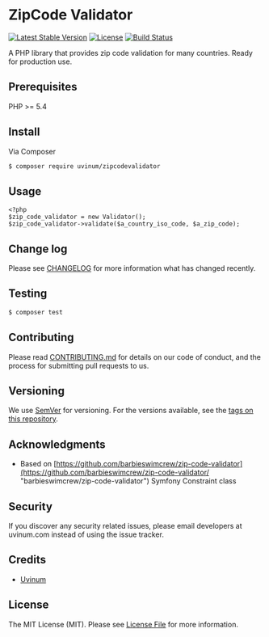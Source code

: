 # ZipCode Validator
[![Latest Stable Version](https://poser.pugx.org/uvinum/zipcodevalidator/v/stable)](https://packagist.org/packages/uvinum/zipcodevalidator)
[![License](https://poser.pugx.org/uvinum/zipcodevalidator/license)](https://packagist.org/packages/uvinum/zipcodevalidator)
[![Build Status](https://travis-ci.org/uvinum/zipcode-validator.svg?branch=master)](https://travis-ci.org/uvinum/zipcode-validator)


A PHP library that provides zip code validation for many countries. Ready for production use.

## Prerequisites

PHP >= 5.4


## Install

Via Composer

``` bash
$ composer require uvinum/zipcodevalidator
```

## Usage

```
<?php
$zip_code_validator = new Validator();
$zip_code_validator->validate($a_country_iso_code, $a_zip_code);
```

## Change log

Please see [CHANGELOG](https://github.com/uvinum/zipcode-validator/releases) for more information what has changed recently.

## Testing

``` bash
$ composer test
```

## Contributing

Please read [CONTRIBUTING.md](CONTRIBUTING.md) for details on our code of conduct, and the process for submitting pull requests to us.

## Versioning

We use [SemVer](http://semver.org/) for versioning. For the versions available, see the [tags on this repository](https://github.com/uvinum/zipcode-validator/tags). 

## Acknowledgments

* Based on [https://github.com/barbieswimcrew/zip-code-validator](https://github.com/barbieswimcrew/zip-code-validator/ "barbieswimcrew/zip-code-validator") Symfony Constraint class

## Security

If you discover any security related issues, please email developers at uvinum.com instead of using the issue tracker.

## Credits

- [Uvinum](https://github.com/uvinum/)

## License

The MIT License (MIT). Please see [License File](LICENSE) for more information.
